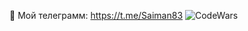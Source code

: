 📱 Мой телеграмм: https://t.me/Saiman83
![CodeWars](https://www.codewars.com/users/Direct83/badges/large)
